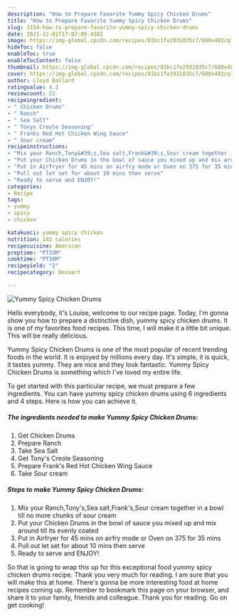 ```yaml
---
description: "How to Prepare Favorite Yummy Spicy Chicken Drums"
title: "How to Prepare Favorite Yummy Spicy Chicken Drums"
slug: 3154-how-to-prepare-favorite-yummy-spicy-chicken-drums
date: 2021-12-01T17:02:09.438Z
image: https://img-global.cpcdn.com/recipes/81bc1fe2931035c7/680x482cq70/yummy-spicy-chicken-drums-recipe-main-photo.jpg
hideToc: false
enableToc: true
enableTocContent: false
thumbnail: https://img-global.cpcdn.com/recipes/81bc1fe2931035c7/680x482cq70/yummy-spicy-chicken-drums-recipe-main-photo.jpg
cover: https://img-global.cpcdn.com/recipes/81bc1fe2931035c7/680x482cq70/yummy-spicy-chicken-drums-recipe-main-photo.jpg
author: Lloyd Ballard
ratingvalue: 4.2
reviewcount: 22
recipeingredient:
- " Chicken Drums"
- " Ranch"
- " Sea Salt"
- " Tonys Creole Seasoning"
- " Franks Red Hot Chicken Wing Sauce"
- " Sour cream"
recipeinstructions:
- "Mix your Ranch,Tony&#39;s,Sea salt,Frank&#39;s,Sour cream together in a bowl till no more chunks of sour cream"
- "Put your Chicken Drums in the bowl of sauce you mixed up and mix around till its evenly coated"
- "Put in Airfryer for 45 mins on airfry mode or Oven on 375 for 35 mins"
- "Pull out let set for about 10 mins then serve"
- "Ready to serve and ENJOY!"
categories:
- Recipe
tags:
- yummy
- spicy
- chicken

katakunci: yummy spicy chicken 
nutrition: 143 calories
recipecuisine: American
preptime: "PT33M"
cooktime: "PT38M"
recipeyield: "2"
recipecategory: Dessert

---
```



![Yummy Spicy Chicken Drums](https://img-global.cpcdn.com/recipes/81bc1fe2931035c7/680x482cq70/yummy-spicy-chicken-drums-recipe-main-photo.jpg)

Hello everybody, it's Louise, welcome to our recipe page. Today, I'm gonna show you how to prepare a distinctive dish, yummy spicy chicken drums. It is one of my favorites food recipes. This time, I will make it a little bit unique. This will be really delicious.

Yummy Spicy Chicken Drums is one of the most popular of recent trending foods in the world. It is enjoyed by millions every day. It's simple, it is quick, it tastes yummy. They are nice and they look fantastic. Yummy Spicy Chicken Drums is something which I've loved my entire life.




To get started with this particular recipe, we must prepare a few ingredients. You can have yummy spicy chicken drums using 6 ingredients and 4 steps. Here is how you can achieve it.

<!--inarticleads1-->

##### The ingredients needed to make Yummy Spicy Chicken Drums:

1. Get  Chicken Drums
1. Prepare  Ranch
1. Take  Sea Salt
1. Get  Tony&#39;s Creole Seasoning
1. Prepare  Frank&#39;s Red Hot Chicken Wing Sauce
1. Take  Sour cream




<!--inarticleads2-->

##### Steps to make Yummy Spicy Chicken Drums:

1. Mix your Ranch,Tony&#39;s,Sea salt,Frank&#39;s,Sour cream together in a bowl till no more chunks of sour cream
1. Put your Chicken Drums in the bowl of sauce you mixed up and mix around till its evenly coated
1. Put in Airfryer for 45 mins on airfry mode or Oven on 375 for 35 mins
1. Pull out let set for about 10 mins then serve
1. Ready to serve and ENJOY!



So that is going to wrap this up for this exceptional food yummy spicy chicken drums recipe. Thank you very much for reading. I am sure that you will make this at home. There's gonna be more interesting food at home recipes coming up. Remember to bookmark this page on your browser, and share it to your family, friends and colleague. Thank you for reading. Go on get cooking!
